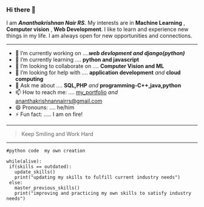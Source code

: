 ### Hi there 👋 

I am ***Ananthakrishnan Nair RS.*** My interests are in **Machine Learning** , **Computer vision** , **Web Development**. I like to learn and experience new things in my life. I am always open for new opportunities and connections. 
***


- 🔭 I’m currently working on ....***web devlopment and django(python)***
- 🌱 I’m currently learning .... **python and javascript**
- 👯 I’m looking to collaborate on .... **Computer Vision and ML**
- 🤔 I’m looking for help with .... **application development** *and* **cloud computing**
- 💬 Ask me about .... **SQL,PHP** *and* **programming-C++,java,python**
- 📫 How to reach me: .... [my_portfolio](https://akrish4.github.io/online-portfolio/ "online_portfolio") *and* ananthakrishnannairrs@gmail.com
- 😄 Pronouns: .... he/him
- ⚡ Fun fact: ..... I am on fire!

---

>Keep Smiling and Work Hard

---

 
 
    #python code  my own creation
    
    while(alive):
     if(skills == outdated):
       update_skills()
       print("updating my skills to fulfill current industry needs")
     else:
       master_previous_skills() 
       print("improving and practicing my own skills to satisfy industry needs")
 
